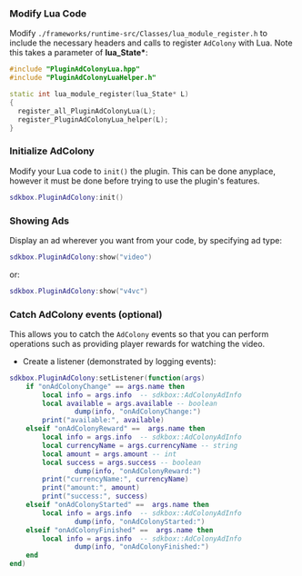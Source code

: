 ### Modify Lua Code
Modify `./frameworks/runtime-src/Classes/lua_module_register.h` to include the necessary headers and calls to register `AdColony` with Lua. Note this takes a parameter of __lua_State*__:
```cpp
#include "PluginAdColonyLua.hpp"
#include "PluginAdColonyLuaHelper.h"
```
```cpp
static int lua_module_register(lua_State* L)
{
  register_all_PluginAdColonyLua(L);
  register_PluginAdColonyLua_helper(L);
}
```

### Initialize AdColony
Modify your Lua code to `init()` the plugin. This can be done anyplace, however it must be done before trying to use the plugin's features.
```lua
sdkbox.PluginAdColony:init()
```

### Showing Ads
Display an ad wherever you want from your code, by specifying ad type:
```lua
sdkbox.PluginAdColony:show("video")
```
or:
```lua
sdkbox.PluginAdColony:show("v4vc")
```

### Catch AdColony events (optional)
This allows you to catch the `AdColony` events so that you can perform operations such as providing player rewards for watching the video.

* Create a listener (demonstrated by logging events):
```lua
sdkbox.PluginAdColony:setListener(function(args)
    if "onAdColonyChange" == args.name then
        local info = args.info  -- sdkbox::AdColonyAdInfo
        local available = args.available -- boolean
				dump(info, "onAdColonyChange:")
        print("available:", available)
    elseif "onAdColonyReward" ==  args.name then
        local info = args.info  -- sdkbox::AdColonyAdInfo
        local currencyName = args.currencyName -- string
        local amount = args.amount -- int
        local success = args.success -- boolean
				dump(info, "onAdColonyReward:")
        print("currencyName:", currencyName)
        print("amount:", amount)
        print("success:", success)
    elseif "onAdColonyStarted" ==  args.name then
        local info = args.info  -- sdkbox::AdColonyAdInfo
				dump(info, "onAdColonyStarted:")
    elseif "onAdColonyFinished" ==  args.name then
        local info = args.info  -- sdkbox::AdColonyAdInfo
				dump(info, "onAdColonyFinished:")
    end
end)
```
